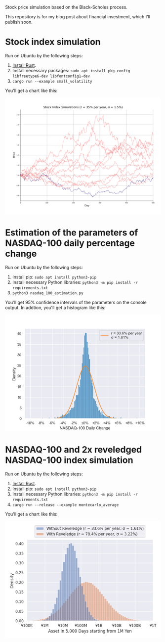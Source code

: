 Stock price simulation based on the Black-Scholes process.

This repository is for my blog post about financial investment, which I'll publish soon.

# Stock index simulation

Run on Ubuntu by the following steps:

1. [Install Rust](https://rustup.rs/).
1. Install necessary packages: `sudo apt install pkg-config libfreetype6-dev libfontconfig1-dev`
1. `cargo run --example small_volatility`

You'll get a chart like this:

![Stock price simulation](img_for_readme/small_volatility.png)

# Estimation of the parameters of NASDAQ-100 daily percentage change

Run on Ubuntu by the following steps:

1. Install pip: `sudo apt install python3-pip`
1. Install necessary Python libraries: `python3 -m pip install -r requirements.txt`
1. `python3 nasdaq_100_estimation.py`

You'll get 95% confidence intervals of the parameters on the console output.
In addtion, you'll get a histogram like this:

![NASDAQ-100 parameter estimation](img_for_readme/nasdaq_100_with_curve.png)

# NASDAQ-100 and 2x reveledged NASDAQ-100 index simulation

Run on Ubuntu by the following steps:

1. [Install Rust](https://rustup.rs/).
1. Install pip: `sudo apt install python3-pip`
1. Install necessary Python libraries: `python3 -m pip install -r requirements.txt`
1. `cargo run --release --example montecarlo_average`

You'll get a chart like this:

![NASDAQ-100 simulation](img_for_readme/montecarlo_average.png)

